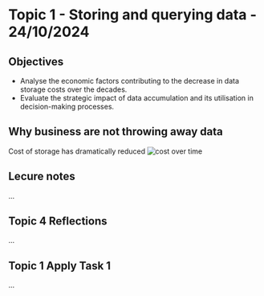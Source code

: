 # Topic 1 - Storing and querying data - 24/10/2024

## Objectives
- Analyse the economic factors contributing to the decrease in data storage costs over the decades.
- Evaluate the strategic impact of data accumulation and its utilisation in decision-making processes.
   
## Why business are not throwing away data
Cost of storage has dramatically reduced
![cost over time](https://www.google.com/url?sa=i&url=https%3A%2F%2Fourworldindata.org%2Fdata-insights%2Fthe-price-of-computer-storage-has-fallen-exponentially-since-the-1950s&psig=AOvVaw2ue1k9w6jQXTdWsHyX6Yqv&ust=1729841960351000&source=images&cd=vfe&opi=89978449&ved=0CBQQjRxqFwoTCPDbrdLBpokDFQAAAAAdAAAAABAJ)


## Lecure notes
...

## Topic 4 Reflections
...

## Topic 1 Apply Task 1
...





